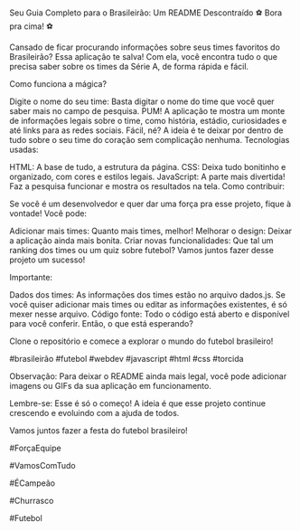 Seu Guia Completo para o Brasileirão: Um README Descontraído
⚽ Bora pra cima! ⚽

Cansado de ficar procurando informações sobre seus times favoritos do Brasileirão? Essa aplicação te salva! Com ela, você encontra tudo o que precisa saber sobre os times da Série A, de forma rápida e fácil.

Como funciona a mágica?

Digite o nome do seu time: Basta digitar o nome do time que você quer saber mais no campo de pesquisa.
PUM! A aplicação te mostra um monte de informações legais sobre o time, como história, estádio, curiosidades e até links para as redes sociais.
Fácil, né? A ideia é te deixar por dentro de tudo sobre o seu time do coração sem complicação nenhuma.
Tecnologias usadas:

HTML: A base de tudo, a estrutura da página.
CSS: Deixa tudo bonitinho e organizado, com cores e estilos legais.
JavaScript: A parte mais divertida! Faz a pesquisa funcionar e mostra os resultados na tela.
Como contribuir:

Se você é um desenvolvedor e quer dar uma força pra esse projeto, fique à vontade! Você pode:

Adicionar mais times: Quanto mais times, melhor!
Melhorar o design: Deixar a aplicação ainda mais bonita.
Criar novas funcionalidades: Que tal um ranking dos times ou um quiz sobre futebol?
Vamos juntos fazer desse projeto um sucesso!

Importante:

Dados dos times: As informações dos times estão no arquivo dados.js. Se você quiser adicionar mais times ou editar as informações existentes, é só mexer nesse arquivo.
Código fonte: Todo o código está aberto e disponível para você conferir.
Então, o que está esperando?

Clone o repositório e comece a explorar o mundo do futebol brasileiro!

#brasileirão #futebol #webdev #javascript #html #css #torcida

Observação: Para deixar o README ainda mais legal, você pode adicionar imagens ou GIFs da sua aplicação em funcionamento.

Lembre-se: Esse é só o começo! A ideia é que esse projeto continue crescendo e evoluindo com a ajuda de todos.

Vamos juntos fazer a festa do futebol brasileiro!

#ForçaEquipe

#VamosComTudo

#ÉCampeão

#Churrasco

#Futebol







